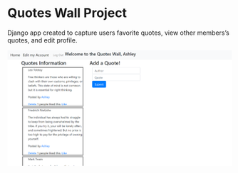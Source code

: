 <h1>Quotes Wall Project</h1>
<p>Django app created to capture users favorite quotes, view other members’s quotes, and edit profile.
</p>
<img src="Screenshot (24).png" alt="photo" style="float: left; margin-right: 10px;" />
